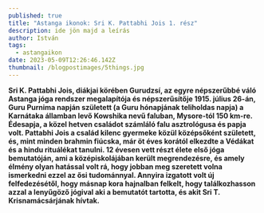 ```yaml
---
published: true
title: "Astanga ikonok: Sri K. Pattabhi Jois 1. rész"
description: ide jön majd a leírás
author: István
tags:
  - astangaikon
date: 2023-05-09T12:26:46.142Z
thumbnail: /blogpostimages/5things.jpg
---
```

**Sri K. Pattabhi Jois, diákjai körében Gurudzsí, az egyre népszerűbbé váló Astanga jóga rendszer megalapítója és népszerűsítője 1915. július 26-án, Guru Purnima napján született (a Guru hónapjának teliholdas napja) a Karnátaka államban levő Kowshika nevű faluban, Mysore-tól 150 km-re. Édesapja, a közel hetven családot számláló falu asztrológusa és papja volt. Pattabhi Jois a család kilenc gyermeke közül középsőként született, és, mint minden brahmin fiúcska, már öt éves korától elkezdte a Védákat és a hindu rituálékat tanulni. 12 évesen vett részt élete első jóga bemutatóján, ami a középiskolájában került megrendezésre, és amely élmény olyan hatással volt rá, hogy jobban meg szeretett volna ismerkedni ezzel az ősi tudománnyal. Annyira izgatott volt új felfedezésétől, hogy másnap kora hajnalban felkelt, hogy találkozhasson azzal a lenyűgöző jógival aki a bemutatót tartotta, és akit Sri T. Krisnamácsárjának hívtak.**